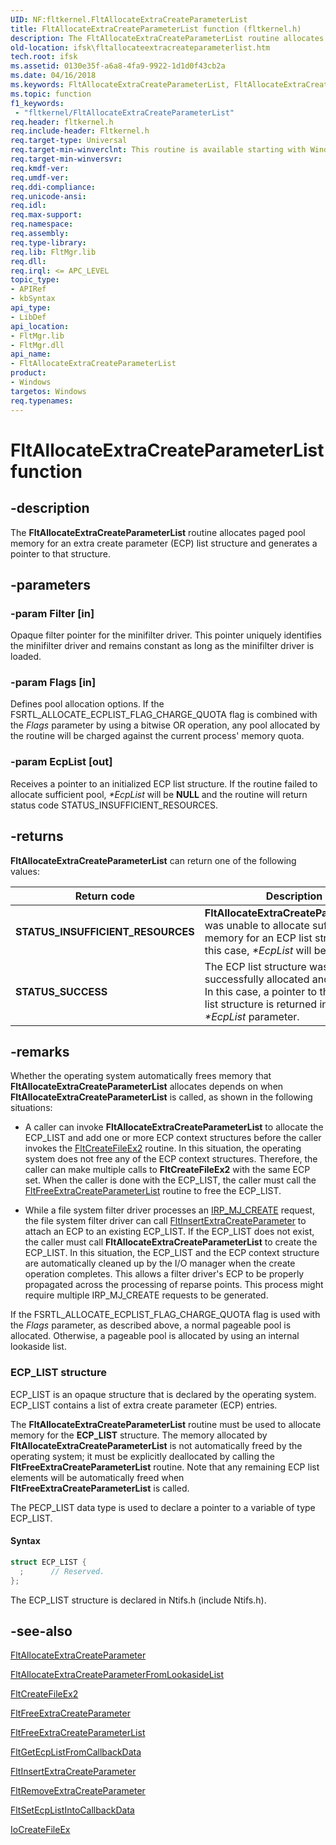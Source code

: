 ```yaml
---
UID: NF:fltkernel.FltAllocateExtraCreateParameterList
title: FltAllocateExtraCreateParameterList function (fltkernel.h)
description: The FltAllocateExtraCreateParameterList routine allocates paged pool memory for an extra create parameter (ECP) list structure and generates a pointer to that structure.
old-location: ifsk\fltallocateextracreateparameterlist.htm
tech.root: ifsk
ms.assetid: 0130e35f-a6a8-4fa9-9922-1d1d0f43cb2a
ms.date: 04/16/2018
ms.keywords: FltAllocateExtraCreateParameterList, FltAllocateExtraCreateParameterList routine [Installable File System Drivers], FltApiRef_a_to_d_9caf46c0-e0bb-4a0a-b9dd-f4005664b9ca.xml, fltkernel/FltAllocateExtraCreateParameterList, ifsk.fltallocateextracreateparameterlist
ms.topic: function
f1_keywords:
 - "fltkernel/FltAllocateExtraCreateParameterList"
req.header: fltkernel.h
req.include-header: Fltkernel.h
req.target-type: Universal
req.target-min-winverclnt: This routine is available starting with Windows Vista.
req.target-min-winversvr: 
req.kmdf-ver: 
req.umdf-ver: 
req.ddi-compliance: 
req.unicode-ansi: 
req.idl: 
req.max-support: 
req.namespace: 
req.assembly: 
req.type-library: 
req.lib: FltMgr.lib
req.dll: 
req.irql: <= APC_LEVEL
topic_type:
- APIRef
- kbSyntax
api_type:
- LibDef
api_location:
- FltMgr.lib
- FltMgr.dll
api_name:
- FltAllocateExtraCreateParameterList
product:
- Windows
targetos: Windows
req.typenames: 
---
```


# FltAllocateExtraCreateParameterList function

## -description

The **FltAllocateExtraCreateParameterList** routine allocates paged pool memory for an extra create parameter (ECP) list structure and generates a pointer to that structure.

## -parameters

### -param Filter [in]

Opaque filter pointer for the minifilter driver. This pointer uniquely identifies the minifilter driver and remains constant as long as the minifilter driver is loaded.

### -param Flags [in]

Defines pool allocation options.  If the FSRTL_ALLOCATE_ECPLIST_FLAG_CHARGE_QUOTA flag is combined with the *Flags* parameter by using a bitwise OR operation, any pool allocated by the routine will be charged against the current process' memory quota.

### -param EcpList [out]

Receives a pointer to an initialized ECP list structure.  If the routine failed to allocate sufficient pool, *\*EcpList* will be **NULL** and the routine will return status code STATUS_INSUFFICIENT_RESOURCES.

## -returns

**FltAllocateExtraCreateParameterList** can return one of the following values:

|Return code|Description|
|----|----|
|**STATUS_INSUFFICIENT_RESOURCES**|**FltAllocateExtraCreateParameterList** was unable to allocate sufficient memory for an ECP list structure.  In this case, *\*EcpList* will be **NULL**.|
|**STATUS_SUCCESS**|The ECP list structure was successfully allocated and initialized.  In this case, a pointer to the initialized list structure is returned in the *\*EcpList* parameter.|

## -remarks

Whether the operating system automatically frees memory that **FltAllocateExtraCreateParameterList** allocates depends on when **FltAllocateExtraCreateParameterList** is called, as shown in the following situations:

- A caller can invoke **FltAllocateExtraCreateParameterList** to allocate the ECP_LIST and add one or more ECP context structures before the caller invokes the [FltCreateFileEx2](nf-fltkernel-fltcreatefileex2.md) routine. In this situation, the operating system does not free any of the ECP context structures. Therefore, the caller can make multiple calls to **FltCreateFileEx2** with the same ECP set. When the caller is done with the ECP_LIST, the caller must call the [FltFreeExtraCreateParameterList](nf-fltkernel-fltfreeextracreateparameterlist.md) routine to free the ECP_LIST.

- While a file system filter driver processes an [IRP_MJ_CREATE](https://docs.microsoft.com/windows-hardware/drivers/ifs/irp-mj-create) request, the file system filter driver can call [FltInsertExtraCreateParameter](nf-fltkernel-fltinsertextracreateparameter.md) to attach an ECP to an existing ECP_LIST. If the ECP_LIST does not exist, the caller must call **FltAllocateExtraCreateParameterList** to create the ECP_LIST. In this situation, the ECP_LIST and the ECP context structure are automatically cleaned up by the I/O manager when the create operation completes. This allows a filter driver's ECP to be properly propagated across the processing of reparse points. This process might require multiple IRP_MJ_CREATE requests to be generated.

If the FSRTL_ALLOCATE_ECPLIST_FLAG_CHARGE_QUOTA flag is used with the *Flags* parameter, as described above, a normal pageable pool is allocated. Otherwise, a pageable pool is allocated by using an internal lookaside list.

### ECP_LIST structure

ECP_LIST is an opaque structure that is declared by the operating system. ECP_LIST contains a list of extra create parameter (ECP) entries.

The **FltAllocateExtraCreateParameterList** routine must be used to allocate memory for the **ECP_LIST** structure. The memory allocated by **FltAllocateExtraCreateParameterList** is not automatically freed by the operating system; it must be explicitly deallocated by calling the **FltFreeExtraCreateParameterList** routine. Note that any remaining ECP list elements will be automatically freed when **FltFreeExtraCreateParameterList** is called.

The PECP_LIST data type is used to declare a pointer to a variable of type ECP_LIST.

#### Syntax

```c++
struct ECP_LIST {
  ;      // Reserved.
};
```

The ECP_LIST structure is declared in Ntifs.h (include Ntifs.h).

## -see-also

[FltAllocateExtraCreateParameter](nf-fltkernel-fltallocateextracreateparameter.md)

[FltAllocateExtraCreateParameterFromLookasideList](nf-fltkernel-fltallocateextracreateparameterfromlookasidelist.md)

[FltCreateFileEx2](nf-fltkernel-fltcreatefileex2.md)

[FltFreeExtraCreateParameter](nf-fltkernel-fltfreeextracreateparameter.md)

[FltFreeExtraCreateParameterList](nf-fltkernel-fltfreeextracreateparameterlist.md)

[FltGetEcpListFromCallbackData](nf-fltkernel-fltgetecplistfromcallbackdata.md)

[FltInsertExtraCreateParameter](nf-fltkernel-fltinsertextracreateparameter.md)

[FltRemoveExtraCreateParameter](nf-fltkernel-fltremoveextracreateparameter.md)

[FltSetEcpListIntoCallbackData](nf-fltkernel-fltsetecplistintocallbackdata.md)

[IoCreateFileEx](https://docs.microsoft.com/windows-hardware/drivers/ddi/content/ntddk/nf-ntddk-iocreatefileex)
